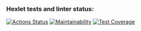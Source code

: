 ### Hexlet tests and linter status:
[![Actions Status](https://github.com/Robinwurst/python-project-50/actions/workflows/hexlet-check.yml/badge.svg)](https://github.com/Robinwurst/python-project-50/actions)
[![Maintainability](https://api.codeclimate.com/v1/badges/5d612d7eaec422bef8ca/maintainability)](https://codeclimate.com/github/Robinwurst/python-project-50/maintainability)
[![Test Coverage](https://api.codeclimate.com/v1/badges/5d612d7eaec422bef8ca/test_coverage)](https://codeclimate.com/github/Robinwurst/python-project-50/test_coverage)